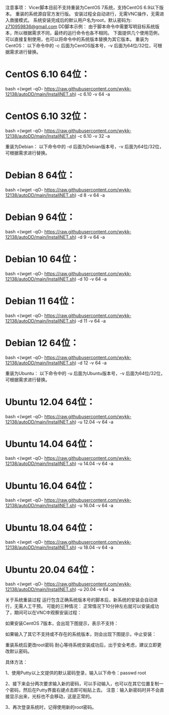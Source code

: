 注意事项：
Vicer脚本目前不支持重装为CentOS 7系统，支持CentOS 6.9以下版本。
重装的系统源自官方发行版。
安装过程全自动进行，无需VNC操作，无需进入救援模式。
系统安装完成后的默认用户名为root，默认密码为: z710959836@gmail.com
DD脚本示例：
由于脚本命令中需要写明目标系统版本，所以根据需求不同，最终的运行命令也各不相同。
下面提供几个使用范例，可以直接复制使用，也可以将命令中的系统版本替换为其它版本。
重装为CentOS：
以下命令中的 -c 后面为CentOS版本号，-v 后面为64位/32位，可根据需求进行替换。


# CentOS 6.10 64位：


bash <(wget -qO- https://raw.githubusercontent.com/wykk-12138/autoDD/main/InstallNET.sh) -c 6.10 -v 64 -a


# CentOS 6.10 32位：


bash <(wget -qO- https://raw.githubusercontent.com/wykk-12138/autoDD/main/InstallNET.sh) -c 6.10 -v 32 -a

重装为Debian：
以下命令中的 -d 后面为Debian版本号，-v 后面为64位/32位，可根据需求进行替换。


# Debian 8 64位：


bash <(wget -qO- https://raw.githubusercontent.com/wykk-12138/autoDD/main/InstallNET.sh) -d 8 -v 64 -a


# Debian 9 64位：


bash <(wget -qO- https://raw.githubusercontent.com/wykk-12138/autoDD/main/InstallNET.sh) -d 9 -v 64 -a


# Debian 10 64位：


bash <(wget -qO- https://raw.githubusercontent.com/wykk-12138/autoDD/main/InstallNET.sh) -d 10 -v 64 -a


# Debian 11 64位：


bash <(wget -qO- https://raw.githubusercontent.com/wykk-12138/autoDD/main/InstallNET.sh) -d 11 -v 64 -a


# Debian 12 64位：


bash <(wget -qO- https://raw.githubusercontent.com/wykk-12138/autoDD/main/InstallNET.sh) -d 12 -v 64 -a

重装为Ubuntu：
以下命令中的 -u 后面为Ubuntu版本号，-v 后面为64位/32位，可根据需求进行替换。


# Ubuntu 12.04 64位：


bash <(wget -qO- https://raw.githubusercontent.com/wykk-12138/autoDD/main/InstallNET.sh) -u 12.04 -v 64 -a


# Ubuntu 14.04 64位：


bash <(wget -qO- https://raw.githubusercontent.com/wykk-12138/autoDD/main/InstallNET.sh) -u 14.04 -v 64 -a


# Ubuntu 16.04 64位：


bash <(wget -qO- https://raw.githubusercontent.com/wykk-12138/autoDD/main/InstallNET.sh) -u 16.04 -v 64 -a


# Ubuntu 18.04 64位：


bash <(wget -qO- https://raw.githubusercontent.com/wykk-12138/autoDD/main/InstallNET.sh) -u 18.04 -v 64 -a


# Ubuntu 20.04 64位：


bash <(wget -qO- https://raw.githubusercontent.com/wykk-12138/autoDD/main/InstallNET.sh) -u 20.04 -v 64 -a

关于系统重装过程
运行包含正确系统版本号的脚本后，新系统的安装会自动进行，无需人工干预。
可能的三种情况：
正常情况下10分钟左右就可以安装成功了，期间可以在VNC中观察安装过程：

如果安装CentOS 7版本，会出现下图提示，表示不支持：

如果输入了其它不支持或不存在的系统版本，则会出现下图提示，中止安装：

重装系统后更改root密码
耐心等待系统安装成功后，出于安全考虑，建议立即更改默认密码。

具体方法：

1、使用Putty以上文提供的默认密码登录，输入以下命令：passwd root

2、接下来会分两次要求输入新的密码，可以手动输入，也可以在其它位置复制一个密码，然后在Putty界面右键点击即可粘贴上去。
注意：输入新密码时并不会直接显示出来，光标也不会移动，这是正常的。

3、再次登录系统时，记得使用新的root密码。
